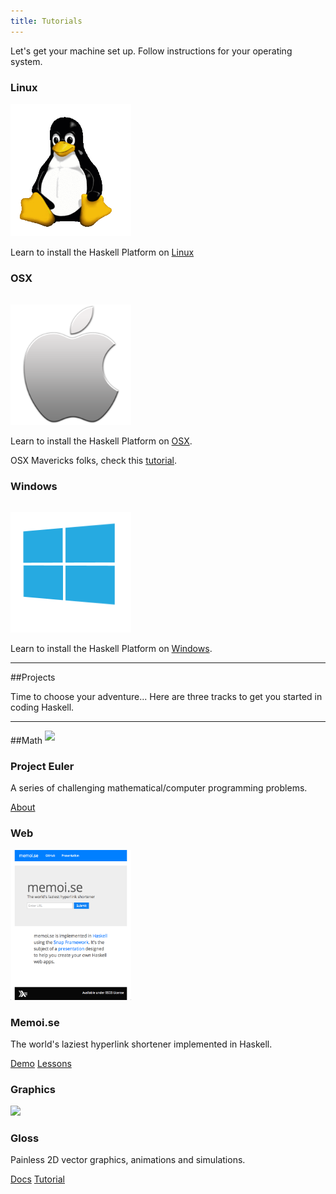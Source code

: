 ```yaml
---
title: Tutorials
---
```


Let's get your machine set up. Follow instructions for your operating system.

<h3>Linux</h3>
<a href="http://www.haskell.org/haskellwiki/GNU/Linux">
<img src="/img/linux.gif" width="193">
</a>

Learn to install the Haskell Platform on <a href="http://www.haskell.org/haskellwiki/GNU/Linux">Linux</a>

<h3>OSX</h3>
<a href="http://www.haskell.org/haskellwiki/Mac_OS_X">
  <img src="/img/apple.png" width="193" style="margin-top:15px;">
</a>
<div class="caption">
<p>Learn to install the Haskell Platform on <a href="http://www.haskell.org/haskellwiki/Mac_OS_X">OSX</a>.</p>
<p class="alert alert-warning">OSX Mavericks folks, check this <a href="/tutorials/osx/2013-10-23-mavericks-ghc.html" class="btn btn-default btn-sm">tutorial</a>.</p>

<h3>Windows</h3>
<a href="http://www.haskell.org/haskellwiki/Windows">
  <img src="/img/windows.png" width="193" style="margin-top:15px;">
</a>
<p>Learn to install the Haskell Platform on <a href="http://www.haskell.org/haskellwiki/Windows">Windows</a>.</p>

---
##Projects

Time to choose your adventure... Here are three tracks to get you started in coding Haskell.

---

##Math
<img src="https://upload.wikimedia.org/wikipedia/commons/d/d7/Leonhard_Euler.jpg" width="180" style="margin-top:0px;margin-bottom:5px">

<h3>Project Euler</h3>
<p>A series of challenging mathematical/computer programming problems.</p>
<p><a href="http://projecteuler.net/" class="btn btn-primary">About</a></p>
              

<h3>Web</h3>
<img src="/img/memoi.se.png" height="240" width="193">
<h3>Memoi.se</h3>
<p>The world's laziest hyperlink shortener implemented in Haskell.</p>
<p><a href="http://memoi.se/" class="btn btn-primary">Demo</a> <a href="https://github.com/ryantrinkle/memoise/branches" class="btn btn-default">Lessons</a></p>


  <h3>Graphics</h3>
  <img src="http://code.ouroborus.net/gloss/wiki/images/gloss-tree.png" width="180">
<h3>Gloss</h3>
<p>Painless 2D vector graphics, animations and simulations.</p>
<p><a href="http://hackage.haskell.org/package/gloss" class="btn btn-primary">Docs</a> <a href="http://github.com/haskell-workshop/gloss-starter/" class="btn btn-default">Tutorial</a></p>
           
